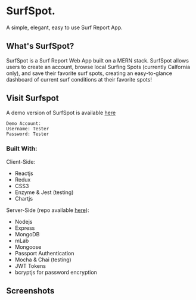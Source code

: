 # SurfSpot. 
A simple, elegant, easy to use Surf Report App.

## What's SurfSpot? 
SurfSpot is a Surf Report Web App built on a MERN stack. SurfSpot allows users to create an account, browse local Surfing Spots (currently Calfornia only), and save their favorite surf spots, creating an easy-to-glance dashboard of current surf conditions at their favorite spots! 

## Visit Surfspot 
A demo version of SurfSpot is available [here](https://evening-reaches-41950.herokuapp.com)

```
Demo Account: 
Username: Tester
Password: Tester
```


### Built With:

Client-Side: 
- Reactjs
- Redux
- CSS3
- Enzyme & Jest (testing)
- Chartjs 

Server-Side (repo available [here](https://github.com/Vallsurf/Surfspot-API)): 
- Nodejs
- Express
- MongoDB
- mLab
- Mongoose
- Passport Authentication
- Mocha & Chai (testing)
- JWT Tokens 
- bcryptjs for password encryption

## Screenshots